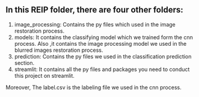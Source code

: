 ## In this REIP folder, there are four other folders:
1. image_processing: Contains the py files which used in the image restoration process.
2. models: It contains the classifying model which we trained form the cnn process. Also ,it contains the image processing model we used in the blurred images restoration process.
3. prediction: Contains the py files we used in the classification prediction section.
4. streamlit: It contains all the py files and packages you need to conduct this project on streamlit.


Moreover, The label.csv is the labeling file we used in the cnn process.